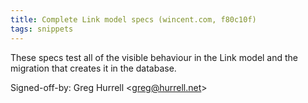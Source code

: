 ```yaml
---
title: Complete Link model specs (wincent.com, f80c10f)
tags: snippets
---
```


These specs test all of the visible behaviour in the Link model and the migration that creates it in the database.

Signed-off-by: Greg Hurrell &lt;greg@hurrell.net&gt;
